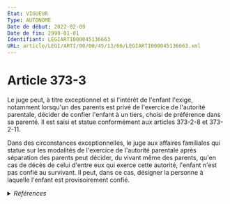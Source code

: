 ```yaml
---
État: VIGUEUR
Type: AUTONOME
Date de début: 2022-02-09
Date de fin: 2999-01-01
Identifiant: LEGIARTI000045136663
URL: article/LEGI/ARTI/00/00/45/13/66/LEGIARTI000045136663.xml
---
```


<h1>Article 373-3</h1>

Le juge peut, à titre exceptionnel et si l'intérêt de l'enfant l'exige,
notamment lorsqu'un des parents est privé de l'exercice de l'autorité parentale,
décider de confier l'enfant à un tiers, choisi de préférence dans sa parenté. Il
est saisi et statue conformément aux articles 373-2-8 et 373-2-11.<br />

Dans des circonstances exceptionnelles, le juge aux affaires familiales qui
statue sur les modalités de l'exercice de l'autorité parentale après séparation
des parents peut décider, du vivant même des parents, qu'en cas de décès de
celui d'entre eux qui exerce cette autorité, l'enfant n'est pas confié au
survivant. Il peut, dans ce cas, désigner la personne à laquelle l'enfant est
provisoirement confié.


<details>
  <summary><em>Références</em></summary>

  <h2>Articles faisant référence à l'article</h2>
  
  <ul>
    <li>
      <a href="https://legal.tricoteuses.fr//redirection/LEGIARTI000045134310?vers=git&vers=legifrance">LOI n° 2022-140 du 7 février 2022 relative à la protection des enfants - article 4 ENTIEREMENT_MODIF</a> MODIFIE source
    </li>
    <li>
      <a href="https://legal.tricoteuses.fr//redirection/LEGIARTI000045136622?vers=git&vers=legifrance">Code civil - article 375-3 AUTONOME VIGUEUR, en vigueur depuis le 2022-02-09</a> CITATION source
    </li>
    <li>
      <a href="https://legal.tricoteuses.fr//redirection/LEGIARTI000022469784?vers=git&vers=legifrance">Code civil - article 373-2-11 AUTONOME VIGUEUR, en vigueur depuis le 2010-07-11</a> CITATION cible
    </li>
    <li>
      <a href="https://legal.tricoteuses.fr//redirection/LEGIARTI000006426768?vers=git&vers=legifrance">Code civil - article 373-2-11 AUTONOME MODIFIE, en vigueur du 2002-03-05 au 2010-07-11</a> CITATION cible
    </li>
    <li>
      <a href="https://legal.tricoteuses.fr//redirection/LEGIARTI000006426764?vers=git&vers=legifrance">Code civil - article 373-2-8 AUTONOME VIGUEUR, en vigueur depuis le 2002-03-05</a> CITATION cible
    </li>
  </ul>
  
  <h2>Références faites par l'article</h2>
  
  <ul>
    <li>
      2022-02-07 MODIFIE cible <a href="https://legal.tricoteuses.fr//redirection/LEGIARTI000045134310?vers=git&vers=legifrance">LOI n° 2022-140 du 7 février 2022 relative à la protection des enfants - article 4 ENTIEREMENT_MODIF</a>
    </li>
    <li>
      2999-01-01 CITATION source <a href="https://legal.tricoteuses.fr//redirection/LEGIARTI000006426768?vers=git&vers=legifrance">Code civil - article 373-2-11 AUTONOME MODIFIE, en vigueur du 2002-03-05 au 2010-07-11</a>
    </li>
    <li>
      2999-01-01 CITATION source <a href="https://legal.tricoteuses.fr//redirection/LEGIARTI000006426764?vers=git&vers=legifrance">Code civil - article 373-2-8 AUTONOME VIGUEUR, en vigueur depuis le 2002-03-05</a>
    </li>
    <li>
      2999-01-01 CITATION cible <a href="https://legal.tricoteuses.fr//redirection/LEGIARTI000045136622?vers=git&vers=legifrance">Code civil - article 375-3 AUTONOME VIGUEUR, en vigueur depuis le 2022-02-09</a>
    </li>
    <li>
      2999-01-01 CITATION cible <a href="https://legal.tricoteuses.fr//redirection/LEGIARTI000047456714?vers=git&vers=legifrance">Code de la sécurité sociale - article L351-4 AUTONOME VIGUEUR, en vigueur depuis le 2023-09-01</a>
    </li>
    <li>
      2999-01-01 CITATION cible <a href="https://legal.tricoteuses.fr//redirection/LEGIARTI000039099826?vers=git&vers=legifrance">Code de la sécurité sociale - article L521-2 AUTONOME VIGUEUR, en vigueur depuis le 2021-09-30</a>
    </li>
    <li>
      2999-01-01 CITATION cible <a href="https://legal.tricoteuses.fr//redirection/LEGIARTI000047053177?vers=git&vers=legifrance">Code de procédure civile - article 1180 AUTONOME VIGUEUR, en vigueur depuis le 2023-01-26</a>
    </li>
    <li>
      CODIFICATION source Loi 1803-03-14
    </li>
    <li>
      1970-06-04 CITATION cible <a href="https://legal.tricoteuses.fr//redirection/LEGIARTI000006283881?vers=git&vers=legifrance">Loi n° 70-459 du 4 juin 1970 relative à l'autorité parentale - article 15 AUTONOME VIGUEUR, en vigueur depuis le 1971-01-01</a>
    </li>
    <li>
      2002-03-04 CITATION cible <a href="https://legal.tricoteuses.fr//redirection/LEGIARTI000006284711?vers=git&vers=legifrance">Loi n° 2002-305 du 4 mars 2002 relative à l'autorité parentale - article 19 AUTONOME VIGUEUR, en vigueur depuis le 2003-01-01</a>
    </li>
  </ul>
</details>
